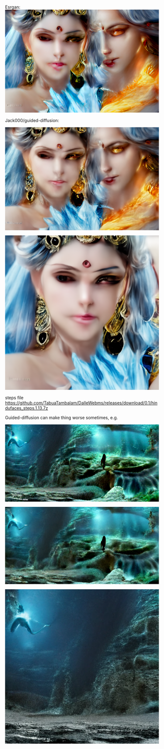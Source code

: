 Esrgan:
![esrgan](https://github.com/TabuaTambalam/DalleWebms/blob/main/docs/still/hindu_esrg.png?raw=true)

Jack000/guided-diffusion:

![GD1](https://github.com/TabuaTambalam/DalleWebms/blob/main/docs/still/hindu_GD1862_0.png?raw=true)

![GD2](https://github.com/TabuaTambalam/DalleWebms/blob/main/docs/still/hindu_GD1596_0.png?raw=true)

steps file
https://github.com/TabuaTambalam/DalleWebms/releases/download/0.1/hindufaces_steps.1.13.7z

Guided-diffusion can make thing worse sometimes, e.g.

![seaorig](https://github.com/TabuaTambalam/DalleWebms/blob/main/docs/still/sea.png?raw=true)

![sea2000step](https://github.com/TabuaTambalam/DalleWebms/blob/main/docs/still/sea_1999_0.png?raw=true)

![sea2000step](https://github.com/TabuaTambalam/DalleWebms/blob/main/docs/still/sea_1999_0s.png?raw=true)
